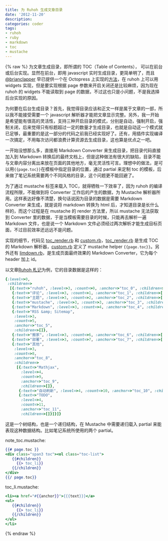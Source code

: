 ```yaml
---
title: 为 Ruhoh 生成文章目录
date: '2012-11-20'
description:
categories: coder
tags:
- ruhoh
- ruby
- markdown
- toc
- mustache
---
```

{% raw %}
为文章生成目录，即所谓的 TOC（Table of Contents）， 可以在前台或后台实现。显然在前台，即用 javascript 实时生成目录，更简单明了，而且 [@brianclapper][] 早已提供一个在 Octopress 上实现的[方法][]，在 ruhoh 上可以用 widgets 实现，但是要实现根据 page 参数来开启关闭还是比较麻烦，因为现在 ruhoh 的 widgets 不能读取到 page 的数据，不过这也只是小问题，不是我选择后台实现的原因。

为何要在后台生成目录？首先，我觉得目录应该和正文一样是属于文章的一部，所以我不能接受需要一个 javascript 解析器才能把文章显示完整。另外，我一开始是希望能有很高的灵活性，支持三种开启目录的模式，分别是自动，强制开启，强制关闭，后来觉得只有标题超过一定的数量才生成目录，也就是自动这一个模式就已足够，最重要的是这一部分的代码之前我已经实现好了。还有，用插件实现编译一次搞定，不用每次访问都浪费计算资源去生成目录，这也算是优点之一吧。

一开始没想那么多，直接用 Markdown Converter 来生成目录，把目录代码直接加入到 Markdown 转换后的最终文档上，但是这种做法有很大的缺陷，目录不能与文章内容分离出来放在页面的其他地方，毫无灵活性可言。理想中的做法，是可以用`{{page.toc}}`在模板中指定目录的位置，通过 partial 来定制 toc 的模板，后来做了笔记系统需要两个不同风格的目录，这个问题更不能回避了。

为了通过 mustache 标签来载入 TOC，就得牺牲一下效率了，因为 ruhoh 的编译流程所限，不能做到将 Converter 工作后的产生的数据，为 Mustache 解析器所用。这样表达好像不清楚，换句话说因为目录的数据是需要 Markdown Converter 来生成，就是说将 markdown 转换为 html 后，才知道目录是长什么样的，而这个过程是在 mustache 的 render 方法里，所以 mustache 无法获取到 Converter 里的数据，于是当模板需要目录的时候，只能再去解析一遍 Markdown 文件，也是说一个 Markdown 文件必须经过两次解析才能生成目标页面，不过目前效率还远远不是问题。

实现的细节，代码见 [toc_render.rb][] 和 [custom.rb][]，[toc_render.rb][] 是生成 TOC 的 Markdown 解析器，[custom.rb][] 定义了 mustache helper `{{page.toc}}`。另外还有 [limdown.rb][]，是生成页面最终效果的 Markdown Converter，它为每个 header 加上 id。

以文章[Ruhoh 札记][]为例，它的目录数据是这样的：

```ruby
{:level=>0,
 :children=>
  [{:text=>"ruhoh", :level=>3, :count=>0, :anchor=>"toc_0", :children=>[]},
   {:text=>"评论", :level=>3, :count=>1, :anchor=>"toc_1", :children=>[]},
   {:text=>"主题", :level=>3, :count=>2, :anchor=>"toc_2", :children=>[]},
   {:text=>"mustache", :level=>3, :count=>3, :anchor=>"toc_3", :children=>[]},
   {:text=>"Markdown", :level=>3, :count=>4, :anchor=>"toc_4", :children=>[]},
   {:text=>"RSS &amp; Sitemap",
    :level=>3,
    :count=>5,
    :anchor=>"toc_5",
    :children=>[]},
   {:text=>"搬家", :level=>3, :count=>6, :anchor=>"toc_6", :children=>[]},
   {:text=>"部署", :level=>3, :count=>7, :anchor=>"toc_7", :children=>[]},
   {:text=>"其他",
    :level=>3,
    :count=>8,
    :anchor=>"toc_8",
    :children=>
     [{:text=>"Mathjax",
       :level=>4,
       :count=>9,
       :anchor=>"toc_9",
       :children=>[]},
      {:text=>"自动刷新", :level=>4, :count=>10, :anchor=>"toc_10", :children=>[]},
      {:text=>"TODO",
       :level=>4,
       :count=>11,
       :anchor=>"toc_11",
       :children=>[]}]}]}
```

这是一个树结构，也是一个递归结构，在 Mustache 中需要递归载入 partial 来能表现这种数据结构。比如笔记系统所使用的两个 partial。


note_toc.mustache:

```mustache
{{# page.toc }}
<div class="span3 toc"><ol class="toc-list">
   {{#children}}
     {{> toc_li}}
   {{/children}}
</div>
{{/ page.toc}}
```

toc_li.mustache:

```mustache
<li><a href="#{{anchor}}">{{{text}}}</a>
<ul>
   {{#children}}
     {{> toc_li}}
   {{/children}}
</ul>
</li>
```



[toc_wrapper]: https://github.com/douo/douo.ruhoh.com/blob/master/themes/moon/partials/toc_wrapper.html

[limdown.rb]: https://github.com/douo/douo.ruhoh.com/blob/master/plugins/converters/limdown.rb

[custom.rb]: https://github.com/douo/douo.ruhoh.com/blob/master/plugins/custom.rb

[toc_render.rb]: https://github.com/douo/douo.ruhoh.com/blob/master/plugins/toc_render.rb

[Ruhoh 札记]: /2012/08/20/something-about-ruhoh

[方法]: http://brizzled.clapper.org/blog/2012/02/04/generating-a-table-of-contents-in-octopress/

[@brianclapper]: https://twitter.com/#!/brianclapper

{% endraw %}

